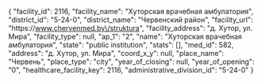 {
    "facility_id": 2116,
    "facility_name": "Хуторская врачебная амбулатория",
    "district_id": "5-24-0",
    "district_name": "Червенский район",
    "facility_url": "https:\/\/www.chervenmed.by\/struktura",
    "facility_address": "д. Хутор, ул. Мира",
    "facility_type": null,
    "ap_1": "2",
    "name": "Хуторская врачебная амбулатория",
    "state": "public institution",
    "stats": [],
    "med_id": 582,
    "address": "д. Хутор, ул. Мира",
    "coord_x_y": null,
    "place_name": "Червень",
    "place_type": "city",
    "year_of_closing": null,
    "year_of_opening": "0",
    "healthcare_facility_key": 2116,
    "administrative_division_id": "5-24-0"
}